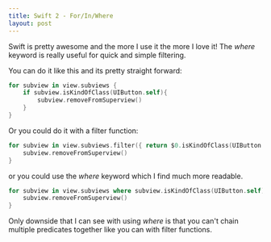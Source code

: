 ```yaml
---
title: Swift 2 - For/In/Where
layout: post
---
```


Swift is pretty awesome and the more I use it the more I love it! The *where* keyword is really useful for quick and simple filtering. 

You can do it like this and its pretty straight forward: 

```swift
for subview in view.subviews {
	if subview.isKindOfClass(UIButton.self){
		subview.removeFromSuperview()
	}
}
```

Or you could do it with a filter function: 

```swift
for subview in view.subviews.filter({ return $0.isKindOfClass(UIButton.self) }) {
	subview.removeFromSuperview()
}
```

or you could use the *where* keyword which I find much more readable. 

```swift
for subview in view.subviews where subview.isKindOfClass(UIButton.self){
	subview.removeFromSuperview()
}
```

Only downside that I can see with using *where* is that you can't chain multiple predicates together like you can with filter functions. 
